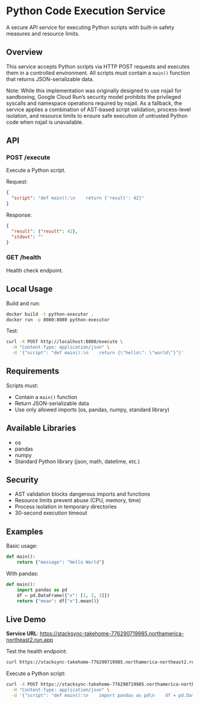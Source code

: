 # Python Code Execution Service

A secure API service for executing Python scripts with built-in safety measures and resource limits.

## Overview

This service accepts Python scripts via HTTP POST requests and executes them in a controlled environment. All scripts must contain a `main()` function that returns JSON-serializable data.

Note: While this implementation was originally designed to use nsjail for sandboxing, Google Cloud Run’s security model prohibits the privileged syscalls and namespace operations required by nsjail. As a fallback, the service applies a combination of AST-based script validation, process-level isolation, and resource limits to ensure safe execution of untrusted Python code when nsjail is unavailable.

## API

### POST /execute

Execute a Python script.

Request:
```json
{
  "script": "def main():\n    return {'result': 42}"
}
```

Response:
```json
{
  "result": {"result": 42},
  "stdout": ""
}
```

### GET /health

Health check endpoint.

## Local Usage

Build and run:
```bash
docker build -t python-executor .
docker run -p 8080:8080 python-executor
```

Test:
```bash
curl -X POST http://localhost:8080/execute \
  -H "Content-Type: application/json" \
  -d '{"script": "def main():\n    return {\"hello\": \"world\"}"}'
```

## Requirements

Scripts must:
- Contain a `main()` function
- Return JSON-serializable data
- Use only allowed imports (os, pandas, numpy, standard library)

## Available Libraries

- os
- pandas
- numpy  
- Standard Python library (json, math, datetime, etc.)

## Security

- AST validation blocks dangerous imports and functions
- Resource limits prevent abuse (CPU, memory, time)
- Process isolation in temporary directories
- 30-second execution timeout

## Examples

Basic usage:
```python
def main():
    return {"message": "Hello World"}
```

With pandas:
```python
def main():
    import pandas as pd
    df = pd.DataFrame({"x": [1, 2, 3]})
    return {"mean": df["x"].mean()}
```

## Live Demo

**Service URL**: https://stacksync-takehome-776290719985.northamerica-northeast2.run.app

Test the health endpoint:
```bash
curl https://stacksync-takehome-776290719985.northamerica-northeast2.run.app/health
```

Execute a Python script:
```bash
curl -X POST https://stacksync-takehome-776290719985.northamerica-northeast2.run.app/execute \
  -H "Content-Type: application/json" \
  -d '{"script": "def main():\n    import pandas as pd\n    df = pd.DataFrame({\"x\": [1, 2, 3]})\n    print(\"Hello from Cloud Run!\")\n    return {\"mean\": float(df[\"x\"].mean())}"}'
```